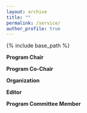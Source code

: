 ```yaml
---
layout: archive
title: ""
permalink: /service/
author_profile: true
---
```


{% include base_path %}


**Program Chair**


**Program Co-Chair**


**Organization**


**Editor**


**Program Committee Member**
